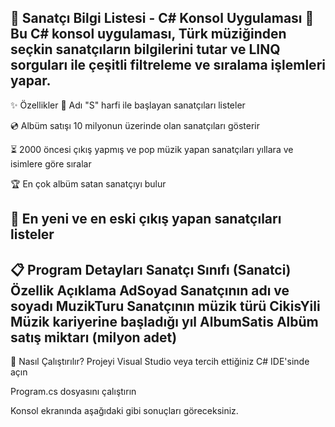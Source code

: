 🎵 Sanatçı Bilgi Listesi - C# Konsol Uygulaması 🎤
Bu C# konsol uygulaması, Türk müziğinden seçkin sanatçıların bilgilerini tutar ve LINQ sorguları ile çeşitli filtreleme ve sıralama işlemleri yapar.
---
✨ Özellikler
🔎 Adı "S" harfi ile başlayan sanatçıları listeler

💿 Albüm satışı 10 milyonun üzerinde olan sanatçıları gösterir

⏳ 2000 öncesi çıkış yapmış ve pop müzik yapan sanatçıları yıllara ve isimlere göre sıralar

🏆 En çok albüm satan sanatçıyı bulur

📅 En yeni ve en eski çıkış yapan sanatçıları listeler
---
📋 Program Detayları
Sanatçı Sınıfı (Sanatci)
Özellik	Açıklama
AdSoyad	Sanatçının adı ve soyadı
MuzikTuru	Sanatçının müzik türü
CikisYili	Müzik kariyerine başladığı yıl
AlbumSatis	Albüm satış miktarı (milyon adet)
---
🚀 Nasıl Çalıştırılır?
Projeyi Visual Studio veya tercih ettiğiniz C# IDE'sinde açın

Program.cs dosyasını çalıştırın

Konsol ekranında aşağıdaki gibi sonuçları göreceksiniz.
